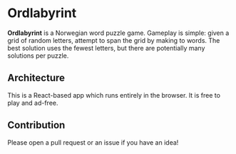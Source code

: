# Ordlabyrint

**Ordlabyrint** is a Norwegian word puzzle game. Gameplay is simple: given a
grid of random letters, attempt to span the grid by making to words. The best
solution uses the fewest letters, but there are potentially many solutions per
puzzle.

## Architecture

This is a React-based app which runs entirely in the browser. It is free to play
and ad-free.

## Contribution

Please open a pull request or an issue if you have an idea!
